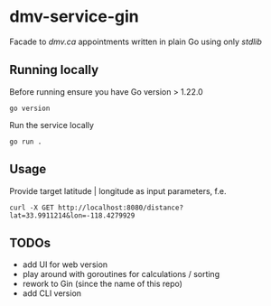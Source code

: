 # dmv-service-gin
Facade to _dmv.ca_ appointments written in plain Go using only _stdlib_

## Running locally

Before running ensure you have Go version > 1.22.0 
```shell
go version
```

Run the service locally
```shell
go run .
```

## Usage

Provide target latitude | longitude as input parameters, f.e.

```shell
curl -X GET http://localhost:8080/distance?lat=33.9911214&lon=-118.4279929
```

## TODOs
- add UI for web version
- play around with goroutines for calculations / sorting
- rework to Gin (since the name of this repo)
- add CLI version
